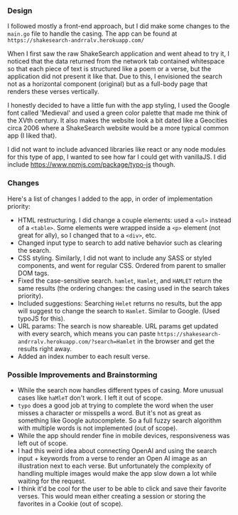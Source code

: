 ### Design

I followed mostly a front-end approach, but I did make some changes to the `main.go` file to handle the casing. The app can be found at `https://shakesearch-andrralv.herokuapp.com/`

When I first saw the raw ShakeSearch application and went ahead to try it, I noticed that the data returned from the network tab contained whitespace so that each piece of text is structured like a poem or a verse, but the application did not present it like that. Due to this, I envisioned the search not as a horizontal component (original) but as a full-body page that renders these verses vertically. 

I honestly decided to have a little fun with the app styling, I used the Google font called 'Medieval' and used a green color palette that made me think of the XVth century. It also makes the website look a bit dated like a Geocities circa 2006 where a ShakeSearch website would be a more typical common app (I liked that).

I did not want to include advanced libraries like react or any node modules for this type of app, I wanted to see how far I could get with vanillaJS. I did include https://www.npmjs.com/package/typo-js though.

### Changes

Here's a list of changes I added to the app, in order of implementation priority:

- HTML restructuring. I did change a couple elements: used a `<ul>` instead of a `<table>`. Some elements were wrapped inside a `<p>` element (not great for ally), so I changed that to a `<div>`, etc.
- Changed input type to search to add native behavior such as clearing the search.
- CSS styling. Similarly, I did not want to include any SASS or styled components, and went for regular CSS. Ordered from parent to smaller DOM tags.
- Fixed the case-sensitive search. `hamlet`, `Hamlet`, and `HAMLET` return the same results (the ordering changes: the casing used in the search takes priority).
- Included suggestions: Searching `Hmlet` returns no results, but the app will suggest to change the search to `Hamlet`. Similar to Google. (Used typoJS for this).
- URL params: The search is now shareable. URL params get updated with every search, which means you can paste `https://shakesearch-andrralv.herokuapp.com/?search=Hamlet` in the browser and get the results right away.
- Added an index number to each result verse.

### Possible Improvements and Brainstorming

- While the search now handles different types of casing. More unusual cases like `haMleT` don't work. I left it out of scope.
- `typo` does a good job at trying to complete the word when the user misses a character or misspells a word. But it's not as great as something like Google autocomplete. So a full fuzzy search algorithm with multiple words is not implemented (out of scope).
- While the app should render fine in mobile devices, responsiveness was left out of scope.
- I had this weird idea about connecting OpenAI and using the search input + keywords from a verse to render an Open AI image as an illustration next to each verse. But unfortunately the complexity of handling multiple images would make the app slow down a lot while waiting for the request.
- I think it'd be cool for the user to be able to click and save their favorite verses. This would mean either creating a session or storing the favorites in a Cookie (out of scope).
